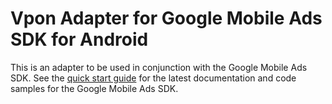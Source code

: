 # Vpon Adapter for Google Mobile Ads SDK for Android

This is an adapter to be used in conjunction with the Google Mobile Ads SDK.
See the
[quick start guide](https://developers.google.com/admob/android/quick-start)
for the latest documentation and code samples for the Google Mobile Ads SDK.
